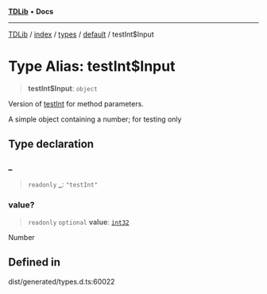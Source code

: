 [**TDLib**](../../../../../../README.md) • **Docs**

***

[TDLib](../../../../../../modules.md) / [index](../../../../../README.md) / [types](../../../README.md) / [default](../README.md) / testInt$Input

# Type Alias: testInt$Input

> **testInt$Input**: `object`

Version of [testInt](testInt.md) for method parameters.

A simple object containing a number; for testing only

## Type declaration

### \_

> `readonly` **\_**: `"testInt"`

### value?

> `readonly` `optional` **value**: [`int32`](int32.md)

Number

## Defined in

dist/generated/types.d.ts:60022
